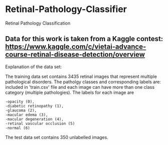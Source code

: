 # Retinal-Pathology-Classifier
Retinal Pathology Classification

## Data for this work is taken from a Kaggle contest: https://www.kaggle.com/c/vietai-advance-course-retinal-disease-detection/overview
Explanation of the data set:

The training data set contains 3435 retinal images that represent multiple pathological disorders. The patholgy classes and corresponding labels are: included in 'train.csv' file and each image can have more than one class category (multiple pathologies).
The labels for each image are

```
-opacity (0), 
-diabetic retinopathy (1), 
-glaucoma (2),
-macular edema (3),
-macular degeneration (4),
-retinal vascular occlusion (5)
-normal (6)
```
The test data set contains 350 unlabelled images.
